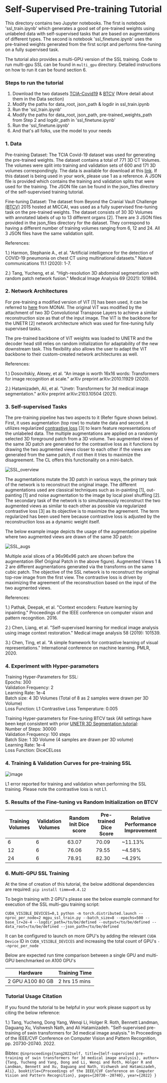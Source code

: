 # Self-Supervised Pre-training Tutorial

This directory contains two Jupyter notebooks. The first is notebook 'ssl_train.ipynb' which generates
a good set of pre-trained weights using unlabeled data with self-supervised tasks that
are based on augmentations of different types. The second is notebook 'ssl_finetune.ipynb' uses
the pre-trained weights generated from the first script and performs fine-tuning on a fully supervised
task.

The tutorial also provides a multi-GPU version of the SSL training. Code to run multi-gpu SSL can
be found in `multi_gpu` directory. Detailed instructions on how to run it can be found section 6.


### Steps to run the tutorial
1. Download the two datasets [TCIA-Covid19](https://wiki.cancerimagingarchive.net/display/Public/CT+Images+in+COVID-19)
& [BTCV](https://www.synapse.org/#!Synapse:syn3193805/wiki/217789) (More detail about them in the Data section)
2. Modify the paths for data_root, json_path & logdir in ssl_train.ipynb
3. Run the 'ssl_train.ipynb'
4. Modify the paths for data_root, json_path, pre-trained_weights_path from Step 2 and
logdir_path in 'ssl_finetune.ipynb'
5. Run the 'ssl_finetune.ipynb'
6. And that's all folks, use the model to your needs

### 1. Data
Pre-training Dataset: The TCIA Covid-19 dataset was used for generating the
pre-trained weights. The dataset contains a total of 771 3D CT Volumes. The volumes were split into training and validation sets
of 600 and 171 3D volumes correspondingly. The data is available for download at this
[link](https://wiki.cancerimagingarchive.net/display/Public/CT+Images+in+COVID-19).
If this dataset is being used in your work,  please use 1 as a reference. A JSON file is provided
which contains the training and validation splits that were used for the training. The JSON file can be found in the
json_files directory of the self-supervised training tutorial.

Fine-tuning Dataset: The dataset from Beyond the Cranial Vault Challenge
[(BTCV)](https://www.synapse.org/#!Synapse:syn3193805/wiki/217789)
2015 hosted at MICCAI, was used as a fully supervised fine-tuning task on the pre-trained weights. The dataset
consists of 30 3D Volumes with annotated labels of up to 13 different organs [2]. There are 3 JSON files provided in the
json_files directory for the dataset. They correspond to having a different number of training volumes ranging from
6, 12 and 24. All 3 JSON files have the same validation split.

References:

1.) Harmon, Stephanie A., et al. "Artificial intelligence for the detection of COVID-19 pneumonia on
chest CT using multinational datasets." Nature communications 11.1 (2020): 1-7.

2.) Tang, Yucheng, et al. "High-resolution 3D abdominal segmentation with random patch network fusion."
Medical Image Analysis 69 (2021): 101894.

### 2. Network Architectures

For pre-training a modified version of ViT [1] has been used, it can be referred to
[here](https://docs.monai.io/en/latest/networks.html#vitautoenc)
from MONAI. The original ViT was modified by the attachment of two 3D Convolutional Transpose Layers to achieve a similar
reconstruction size as that of the input image. The ViT is the backbone for the UNETR [2] network architecture which
was used for fine-tuning fully supervised tasks.

The pre-trained backbone of ViT weights was loaded to UNETR and the decoder head still relies on random initialization
for adaptability of the new downstream task. This flexibility also allows the user to adapt the ViT backbone to their custom-created network architectures as well.

References:

1.) Dosovitskiy, Alexey, et al. "An image is worth 16x16 words: Transformers for image recognition at scale."
arXiv preprint arXiv:2010.11929 (2020).

2.) Hatamizadeh, Ali, et al. "Unetr: Transformers for 3d medical image segmentation."
arXiv preprint arXiv:2103.10504 (2021).

### 3. Self-supervised Tasks

The pre-training pipeline has two aspects to it (Refer figure shown below). First, it uses augmentation (top row) to
mutate the data and second, it utilizes regularized
[contrastive loss](https://docs.monai.io/en/latest/losses.html#contrastiveloss) [3] to learn feature representations
of the unlabeled data. The multiple augmentations are applied on a randomly selected 3D foreground patch from a 3D
volume. Two augmented views of the same 3D patch are generated for the contrastive loss as it functions by drawing
the two augmented views closer to each other if the views are generated from the same patch, if not then it tries to
maximize the disagreement. The CL offers this functionality on a mini-batch.

![SSL_overview](../figures/SSL_Overview_Figure.png)

The augmentations mutate the 3D patch in various ways, the primary task of the network is to reconstruct
the original image. The different augmentations used are classical techniques such as in-painting [1], out-painting [1]
and noise augmentation to the image by local pixel shuffling [2]. The secondary task of the network is to simultaneously
reconstruct the two augmented views as similar to each other as possible via regularized contrastive loss [3] as its
objective is to maximize the agreement. The term regularized has been used here because contrastive loss is adjusted
by the reconstruction loss as a dynamic weight itself.

The below example image depicts the usage of the augmentation pipeline where two augmented views are drawn of the same
3D patch:

![SSL_augs](../figures/SSL_Different_Augviews.png)

Multiple axial slices of a 96x96x96 patch are shown before the augmentation (Ref Original Patch in the above figure).
Augmented Views 1 & 2 are different augmentations generated via the transforms on the same cubic patch. The objective
of the SSL network is to reconstruct the original top-row image from the first view. The contrastive loss
is driven by maximizing the agreement of the reconstruction based on the input of the two augmented views.

References:

1.) Pathak, Deepak, et al. "Context encoders: Feature learning by inpainting." Proceedings of the IEEE conference on
   computer vision and pattern recognition. 2016.

2.) Chen, Liang, et al. "Self-supervised learning for medical image analysis using image context restoration." Medical
image analysis 58 (2019): 101539.

3.) Chen, Ting, et al. "A simple framework for contrastive learning of visual representations." International conference
on machine learning. PMLR, 2020.

### 4. Experiment with Hyper-parameters

Training Hyper-Parameters for SSL: \
Epochs: 300 \
Validation Frequency: 2 \
Learning Rate: 1e-4 \
Batch size: 4 3D Volumes (Total of 8 as 2 samples were drawn per 3D Volume) \
Loss Function: L1
Contrastive Loss Temperature: 0.005

Training Hyper-parameters for Fine-tuning BTCV task (All settings have been kept consistent with prior
[UNETR 3D Segmentation tutorial](../3d_segmentation/unetr_btcv_segmentation_3d.ipynb): \
Number of Steps: 30000 \
Validation Frequency: 100 steps \
Batch Size: 1 3D Volume (4 samples are drawn per 3D volume) \
Learning Rate: 1e-4 \
Loss Function: DiceCELoss

### 4. Training & Validation Curves for pre-training SSL

![image](../figures/ssl_pretrain_losses.png)

L1 error reported for training and validation when performing the SSL training. Please note the contrastive loss is not
L1.

### 5. Results of the Fine-tuning vs Random Initialization on BTCV

| Training Volumes      | Validation Volumes | Random Init Dice score | Pre-trained Dice Score | Relative Performance Improvement |
| ----------------      | ----------------   | ----------------       | ----------------      | ----------------        |
| 6      | 6 | 63.07 | 70.09 | ~11.13% |
| 12      | 6 | 76.06 | 79.55 | ~4.58% |
| 24      | 6 | 78.91 | 82.30 | ~4.29% |

### 6. Multi-GPU SSL Training

At the time of creation of this tutorial, the below additional dependencies are required:
`pip install timm==0.4.12`

To begin training with 2 GPU's please see the below example command for execution of the SSL multi-gpu training
script:

`CUDA_VISIBLE_DEVICES=0,1 python -m torch.distributed.launch --nproc_per_node=2 mgpu_ssl_train.py --batch_size=8 --epochs=500 --base_lr=2e-4 --logdir_path=/to/be/defined --output=/to/be/defined --data_root=/to/be/defined --json_path=/to/be/defined`

It can be configured to launch on more GPU's by adding the relevant `CUDA Device` ID in `CUDA_VISIBLE_DEVICES`
and increasing the total count of GPU's `--nproc_per_node`

Below are expected run time comparison between a single GPU and multi-GPU benchmarked on A100 GPU's


| Hardware         | Training Time  |
|------------------|----------------|
| 2 GPU A100 80 GB | 2 hrs 15 mins  |

### Tutorial Usage Citation

If you found the tutorial to be helpful in your work please support us by citing the below reference:

1.) Tang, Yucheng, Dong Yang, Wenqi Li, Holger R. Roth, Bennett Landman, Daguang Xu, Vishwesh Nath, and Ali Hatamizadeh. "Self-supervised pre-training of swin transformers for 3d medical image analysis." In Proceedings of the IEEE/CVF Conference on Computer Vision and Pattern Recognition, pp. 20730-20740. 2022.

Bibtex: `@inproceedings{tang2022self,
  title={Self-supervised pre-training of swin transformers for 3d medical image analysis},
  author={Tang, Yucheng and Yang, Dong and Li, Wenqi and Roth, Holger R and Landman, Bennett and Xu, Daguang and Nath, Vishwesh and Hatamizadeh, Ali},
  booktitle={Proceedings of the IEEE/CVF Conference on Computer Vision and Pattern Recognition},
  pages={20730--20740},
  year={2022}
}
`
